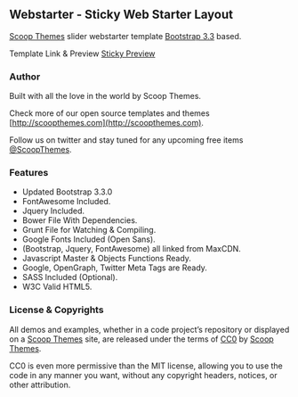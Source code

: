 ## Webstarter - Sticky Web Starter Layout

[Scoop Themes](http://scoopthemes.com) slider webstarter template [Bootstrap 3.3](http://getbootstrap.com/) based.

Template Link & Preview [Sticky Preview](http://www.scoopthemes.com/templates/full-slider/)

### Author

Built with all the love in the world by Scoop Themes.

Check more of our open source templates and themes [http://scoopthemes.com](http://scoopthemes.com).

Follow us on twitter and stay tuned for any upcoming free items [@ScoopThemes](https://twitter.com/ScoopThemes).

### Features

+ Updated Bootstrap 3.3.0
+ FontAwesome Included.
+ Jquery Included.
+ Bower File With Dependencies.
+ Grunt File for Watching & Compiling.
+ Google Fonts Included (Open Sans).
+ (Bootstrap, Jquery, FontAwesome) all linked from MaxCDN.
+ Javascript Master & Objects Functions Ready.
+ Google, OpenGraph, Twitter Meta Tags are Ready.
+ SASS Included (Optional).
+ W3C Valid HTML5.

### License & Copyrights

All demos and examples, whether in a code project’s repository or displayed on a [Scoop Themes](http://scoopthemes.com) site, are released under the terms of [CC0](http://en.wikipedia.org/wiki/Creative_Commons_license/) by [Scoop Themes](http://scoopthemes.com).

CC0 is even more permissive than the MIT license, allowing you to use the code in any manner you want, without any copyright headers, notices, or other attribution.

